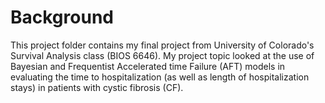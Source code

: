 # Background

This project folder contains my final project from University of Colorado's Survival Analysis class (BIOS 6646). My project topic looked at the use of Bayesian and Frequentist Accelerated time Failure (AFT) models in evaluating the time to hospitalization (as well as length of hospitalization stays) in patients with cystic fibrosis (CF).
